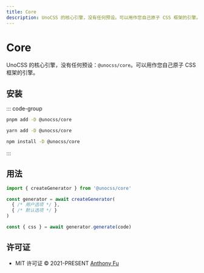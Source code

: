 ```yaml
---
title: Core
description: UnoCSS 的核心引擎，没有任何预设。可以用作您自己原子 CSS 框架的引擎。
---
```


# Core

UnoCSS 的核心引擎，没有任何预设：`@unocss/core`。可以用作您自己原子 CSS 框架的引擎。

## 安装

::: code-group

```bash [pnpm]
pnpm add -D @unocss/core
```

```bash [yarn]
yarn add -D @unocss/core
```

```bash [npm]
npm install -D @unocss/core
```

:::

## 用法

```ts
import { createGenerator } from '@unocss/core'

const generator = await createGenerator(
  { /* 用户选项 */ },
  { /* 默认选项 */ }
)

const { css } = await generator.generate(code)
```

## 许可证

- MIT 许可证 &copy; 2021-PRESENT [Anthony Fu](https://github.com/antfu)
